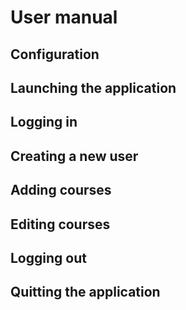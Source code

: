 # User manual

## Configuration


## Launching the application


## Logging in


## Creating a new user


## Adding courses


## Editing courses


## Logging out


## Quitting the application

